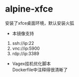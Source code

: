 # alpine-xfce
安装了xfce桌面环境，默认安装火狐

- 本镜像支持
1. ssh://ip:22
2. vnc://ip:5900
3. rdp://ip:3389
- Vagex挂机优化脚本 \
Dockerfile中注释得很清晰了
